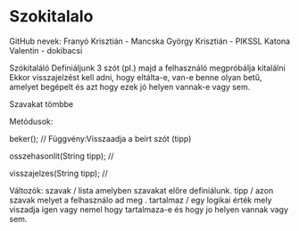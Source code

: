 # Szokitalalo

GitHub nevek:
Franyó Krisztián - Mancska
György Krisztián - PIKSSL
Katona Valentin  - dokibacsi


Szókitaláló
Definiáljunk 3 szót (pl.) majd a felhasználó megpróbálja kitalálni
Ekkor visszajelzést kell adni, hogy eltálta-e, van-e benne olyan betű, amelyet begépelt és azt hogy ezek jó helyen vannak-e vagy sem.

Szavakat tömbbe

Metódusok:

beker(); // Függvény:Visszaadja a beírt szót (tipp)

osszehasonlit(String tipp); //

visszajelzes(String tipp); // 

Változók:
szavak / lista amelyben szavakat előre definiálunk.
tipp / azon szavak melyet a felhasználo ad meg .
tartalmaz / egy logikai érték mely viszadja igen vagy nemel hogy tartalmaza-e és hogy jo helyen vannak vagy sem.


